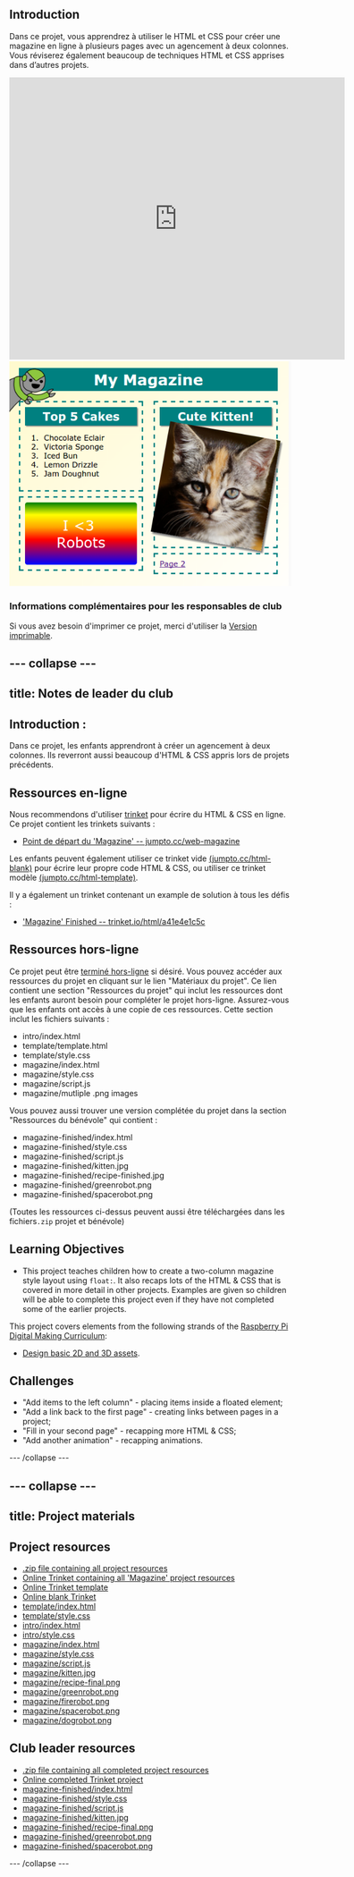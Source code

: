 ## Introduction

Dans ce projet, vous apprendrez à utiliser le HTML et CSS pour créer une magazine en ligne à plusieurs pages avec un agencement à deux colonnes. Vous réviserez également beaucoup de techniques HTML et CSS apprises dans d’autres projets.

<div class="trinket">
  <iframe src="https://trinket.io/embed/html/a41e4e1c5c?outputOnly=true&start=result" width="600" height="505" frameborder="0" marginwidth="0" marginheight="0" allowfullscreen>
  </iframe>
  <img src="images/magazine-final.png">
</div>

### Informations complémentaires pour les responsables de club

Si vous avez besoin d'imprimer ce projet, merci d'utiliser la [Version imprimable](https://projects.raspberrypi.org/en/projects/magazine/print).

## \--- collapse \---

## title: Notes de leader du club

## Introduction :

Dans ce projet, les enfants apprendront à créer un agencement à deux colonnes. Ils reverront aussi beaucoup d'HTML & CSS appris lors de projets précédents.

## Ressources en-ligne

Nous recommendons d'utiliser [trinket](https://trinket.io/) pour écrire du HTML & CSS en ligne. Ce projet contient les trinkets suivants :

* [Point de départ du 'Magazine' -- jumpto.cc/web-magazine](http://jumpto.cc/web-magazine)

Les enfants peuvent également utiliser ce trinket vide [(jumpto.cc/html-blank)](http://jumpto.cc/html-blank) pour écrire leur propre code HTML & CSS, ou utiliser ce trinket modèle [(jumpto.cc/html-template)](http://jumpto.cc/html-template).

Il y a également un trinket contenant un example de solution à tous les défis :

* ['Magazine' Finished -- trinket.io/html/a41e4e1c5c](https://trinket.io/html/a41e4e1c5c)

## Ressources hors-ligne

Ce projet peut être [terminé hors-ligne](https://www.codeclubprojects.org/en-GB/resources/webdev-working-offline/) si désiré. Vous pouvez accéder aux ressources du projet en cliquant sur le lien "Matériaux du projet". Ce lien contient une section "Ressources du projet" qui inclut les ressources dont les enfants auront besoin pour compléter le projet hors-ligne. Assurez-vous que les enfants ont accès à une copie de ces ressources. Cette section inclut les fichiers suivants :

* intro/index.html
* template/template.html
* template/style.css
* magazine/index.html
* magazine/style.css
* magazine/script.js
* magazine/mutliple .png images

Vous pouvez aussi trouver une version complétée du projet dans la section "Ressources du bénévole" qui contient :

* magazine-finished/index.html
* magazine-finished/style.css
* magazine-finished/script.js
* magazine-finished/kitten.jpg
* magazine-finished/recipe-finished.jpg
* magazine-finished/greenrobot.png
* magazine-finished/spacerobot.png

(Toutes les ressources ci-dessus peuvent aussi être téléchargées dans les fichiers`.zip` projet et bénévole)

## Learning Objectives

* This project teaches children how to create a two-column magazine style layout using `float:`. It also recaps lots of the HTML & CSS that is covered in more detail in other projects. Examples are given so children will be able to complete this project even if they have not completed some of the earlier projects. 

This project covers elements from the following strands of the [Raspberry Pi Digital Making Curriculum](http://rpf.io/curriculum):

* [Design basic 2D and 3D assets](https://www.raspberrypi.org/curriculum/design/creator).

## Challenges

* "Add items to the left column" - placing items inside a floated element;
* "Add a link back to the first page" - creating links between pages in a project;
* "Fill in your second page" - recapping more HTML & CSS;
* "Add another animation" - recapping animations.

\--- /collapse \---

## \--- collapse \---

## title: Project materials

## Project resources

* [.zip file containing all project resources](resources/magazine-project-resources.zip)
* [Online Trinket containing all 'Magazine' project resources](http://jumpto.cc/web-magazine)
* [Online Trinket template](http://jumpto.cc/trinket-template)
* [Online blank Trinket](http://jumpto.cc/trinket-blank)
* [template/index.html](resources/template-index.html)
* [template/style.css](resources/template-style.css)
* [intro/index.html](resources/intro-index.html)
* [intro/style.css](resources/intro-style.css)
* [magazine/index.html](resources/magazine-index.html)
* [magazine/style.css](resources/magazine-style.css)
* [magazine/script.js](resources/magazine-script.js)
* [magazine/kitten.jpg](resources/magazine-kitten.jpg)
* [magazine/recipe-final.png](resources/magazine-recipe-final.png)
* [magazine/greenrobot.png](resources/magazine-greenrobot.png)
* [magazine/firerobot.png](resources/magazine-firerobot.png)
* [magazine/spacerobot.png](resources/magazine-spacerobot.png)
* [magazine/dogrobot.png](resources/magazine-dogrobot.png)

## Club leader resources

* [.zip file containing all completed project resources](resources/magazine-volunteer-resources.zip)
* [Online completed Trinket project](https://trinket.io/html/a41e4e1c5c)
* [magazine-finished/index.html](resources/magazine-finished-index.html)
* [magazine-finished/style.css](resources/magazine-finished-style.css)
* [magazine-finished/script.js](resources/magazine-finished-script.js)
* [magazine-finished/kitten.jpg](resources/magazine-finished-kitten.jpg)
* [magazine-finished/recipe-final.png](resources/magazine-finished-recipe-final.png)
* [magazine-finished/greenrobot.png](resources/magazine-finished-greenrobot.png)
* [magazine-finished/spacerobot.png](resources/magazine-finished-spacerobot.png)

\--- /collapse \---